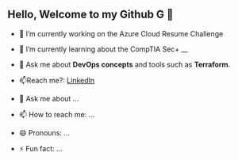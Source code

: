 ## Hello, Welcome to my Github G 👋

<!--
**SaadTAhmad/SaadTAhmad** is a ✨ _special_ ✨ repository because its `README.md` (this file) appears on your GitHub profile.

Here are some ideas to get you started:
-->

- 🔭 I’m currently working on the Azure Cloud Resume Challenge
- 🌱 I’m currently learning about the CompTIA Sec+ __
- 🚀​ Ask me about **DevOps concepts** and tools such as **Terraform**. 
- 📫Reach me?: [LinkedIn](https://www.linkedin.com/in/saad-ahmad-9059b531b/)


- 💬 Ask me about ...
- 📫 How to reach me: ...
- 😄 Pronouns: ...
- ⚡ Fun fact: ...
